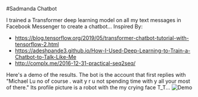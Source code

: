 #Sadmanda Chatbot

I trained a Transformer deep learning model on all my text messages in Facebook Messenger to create a chatbot...
Inspired By: 
- https://blog.tensorflow.org/2019/05/transformer-chatbot-tutorial-with-tensorflow-2.html
- https://adeshpande3.github.io/How-I-Used-Deep-Learning-to-Train-a-Chatbot-to-Talk-Like-Me
- http://complx.me/2016-12-31-practical-seq2seq/

Here's a demo of the results. The bot is the account that first replies with "Michael Lu no of course . wait y r u not spending time with y all your most of there." Its profile picture is a robot with the my crying face T_T...
![Demo](https://github.com/michaellu2019/Sadmanda-Chatbot/blob/master/demo.png?raw=true)

